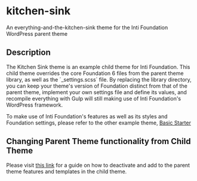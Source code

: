# kitchen-sink
An everything-and-the-kitchen-sink theme for the Inti Foundation WordPress parent theme

## Description
The Kitchen Sink theme is an example child theme for Inti Foundation. This child theme overrides the core Foundation 6 files from the parent theme library, as well as the ´_settings.scss´ file. By replacing the library directory, you can keep your theme's version of Foundation distinct from that of the parent theme, implement your own settings file and define its values, and recompile everything with Gulp will still making use of Inti Foundation's WordPress framework.

To make use of Inti Foundation's features as well as its styles and Foundation settings, please refer to the other example theme, <a href="https://github.com/waqastudios/inti-basic-starter">Basic Starter</a>

## 

## Changing Parent Theme functionality from Child Theme
Please visit <a href="http://inti.waqastudios.com/documentation/child-themes/">this link</a> for a guide on how to deactivate and add to the parent theme features and templates in the child theme.